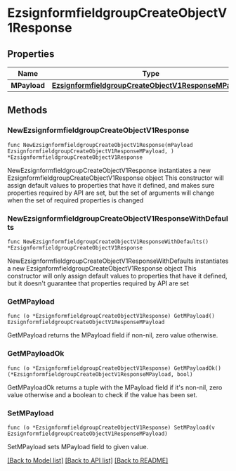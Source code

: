 # EzsignformfieldgroupCreateObjectV1Response

## Properties

Name | Type | Description | Notes
------------ | ------------- | ------------- | -------------
**MPayload** | [**EzsignformfieldgroupCreateObjectV1ResponseMPayload**](EzsignformfieldgroupCreateObjectV1ResponseMPayload.md) |  | 

## Methods

### NewEzsignformfieldgroupCreateObjectV1Response

`func NewEzsignformfieldgroupCreateObjectV1Response(mPayload EzsignformfieldgroupCreateObjectV1ResponseMPayload, ) *EzsignformfieldgroupCreateObjectV1Response`

NewEzsignformfieldgroupCreateObjectV1Response instantiates a new EzsignformfieldgroupCreateObjectV1Response object
This constructor will assign default values to properties that have it defined,
and makes sure properties required by API are set, but the set of arguments
will change when the set of required properties is changed

### NewEzsignformfieldgroupCreateObjectV1ResponseWithDefaults

`func NewEzsignformfieldgroupCreateObjectV1ResponseWithDefaults() *EzsignformfieldgroupCreateObjectV1Response`

NewEzsignformfieldgroupCreateObjectV1ResponseWithDefaults instantiates a new EzsignformfieldgroupCreateObjectV1Response object
This constructor will only assign default values to properties that have it defined,
but it doesn't guarantee that properties required by API are set

### GetMPayload

`func (o *EzsignformfieldgroupCreateObjectV1Response) GetMPayload() EzsignformfieldgroupCreateObjectV1ResponseMPayload`

GetMPayload returns the MPayload field if non-nil, zero value otherwise.

### GetMPayloadOk

`func (o *EzsignformfieldgroupCreateObjectV1Response) GetMPayloadOk() (*EzsignformfieldgroupCreateObjectV1ResponseMPayload, bool)`

GetMPayloadOk returns a tuple with the MPayload field if it's non-nil, zero value otherwise
and a boolean to check if the value has been set.

### SetMPayload

`func (o *EzsignformfieldgroupCreateObjectV1Response) SetMPayload(v EzsignformfieldgroupCreateObjectV1ResponseMPayload)`

SetMPayload sets MPayload field to given value.



[[Back to Model list]](../README.md#documentation-for-models) [[Back to API list]](../README.md#documentation-for-api-endpoints) [[Back to README]](../README.md)


